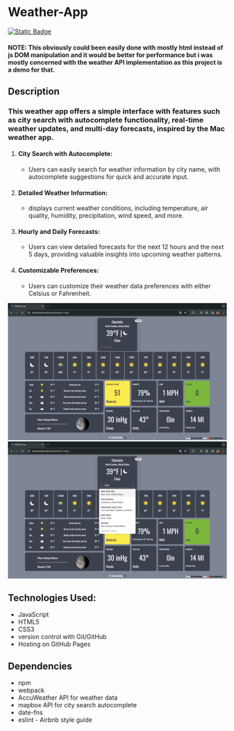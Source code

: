 # Weather-App
[![Static Badge](https://img.shields.io/badge/Live%20Demo-blue)](https://sofoniaselala.github.io/Weather-App/)
#### NOTE: This obviously could been easily done with mostly html instead of js DOM manipulation and it would be better for performance but i was mostly concerned with the weather API implementation as this project is a demo for that.
## Description
### This weather app offers a simple interface with features such as city search with autocomplete functionality, real-time weather updates, and multi-day forecasts, inspired by the Mac weather app.

1. #### City Search with Autocomplete:
     * Users can easily search for weather information by city name, with autocomplete suggestions for quick and accurate input.
2. #### Detailed Weather Information:
     * displays current weather conditions, including temperature, air quality, humidity, precipitation, wind speed, and more.
3. #### Hourly and Daily Forecasts:
     * Users can view detailed forecasts for the next 12 hours and the next 5 days, providing valuable insights into upcoming weather patterns.
4. #### Customizable Preferences:
     * Users can customize their weather data preferences with either Celsius or Fahrenheit.


![thumbnail](https://github.com/sofoniasElala/Weather-App/blob/main/src/weatherApp-screenshot.png)
![thumbnail-2](https://github.com/sofoniasElala/Weather-App/blob/main/src/weatherApp-screenshot2.png)

## Technologies Used:

  * JavaScript
  * HTML5
  * CSS3
  * version control with Git/GitHub
  * Hosting on GitHub Pages

## Dependencies
  * npm
  * webpack
  * AccuWeather API for weather data
  * mapbox API for city search autocomplete 
  * date-fns
  * eslint - Airbnb style guide
